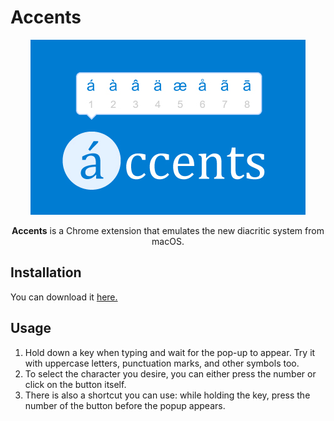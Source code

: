 # Accents
<p align="center">
  <img src="images/smallTile.jpg">
  <p align="center">
    <b>Accents</b> is a Chrome extension that emulates the new diacritic system from macOS.
  </p>
</p>

## Installation
You can download it [here.](https://chrome.google.com/webstore/detail/accents-spanish-portugues/laiognlohmgkmlfchcclnjnafgeinnpg)

## Usage
1. Hold down a key when typing and wait for the pop-up to appear. Try it with uppercase letters, punctuation marks, and other symbols too.
2. To select the character you desire, you can either press the number or click on the button itself. 
3. There is also a shortcut you can use: while holding the key, press the number of the button before the popup appears.
